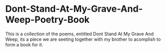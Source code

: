 # Dont-Stand-At-My-Grave-And-Weep-Poetry-Book
This is a collection of the poems,  entitled Dont Stand At My Grave And Weep,  its a piece we are seeting together with my brother to acomplish to form a book for it.
